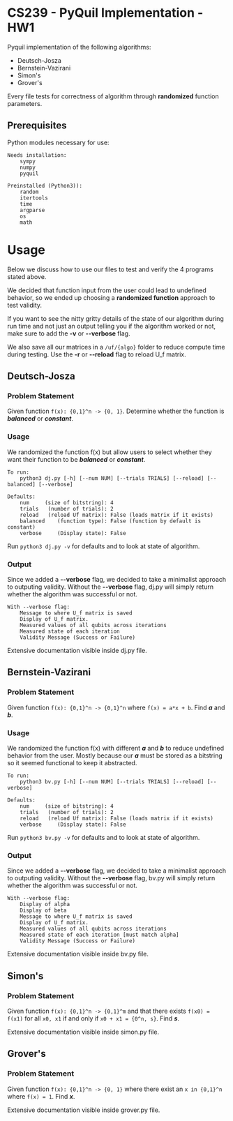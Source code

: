 # CS239 - PyQuil Implementation - HW1
Pyquil implementation of the following algorithms:

- Deutsch-Josza
- Bernstein-Vazirani
- Simon's
- Grover's

Every file tests for correctness of algorithm through **randomized** function parameters. 

## Prerequisites

Python modules necessary for use:
```
Needs installation:
    sympy
    numpy
    pyquil

Preinstalled (Python3)):
    random
    itertools
    time
    argparse
    os
    math
```

# Usage
Below we discuss how to use our files to test and verify the 4 programs stated above.

We decided that function input from the user could lead to undefined behavior, so we ended up choosing a **randomized function** approach to test validity. 

If you want to see the nitty gritty details of the state of our algorithm during run time and not just an output telling you if the algorithm worked or not, make sure to add the **-v** or **--verbose** flag.

We also save all our matrices in a ```/uf/{algo}``` folder to reduce compute time during testing. Use the **-r** or **--reload** flag to reload U_f matrix.

## Deutsch-Josza

### Problem Statement
Given function ```f(x): {0,1}^n -> {0, 1}```. Determine whether the function is ***balanced*** or ***constant***.

### Usage
We randomized the function f(x) but allow users to select whether they want their function to be ***balanced*** or ***constant***.

```
To run:
    python3 dj.py [-h] [--num NUM] [--trials TRIALS] [--reload] [--balanced] [--verbose]

Defaults:
    num     (size of bitstring): 4
    trials   (number of trials): 2
    reload   (reload Uf matrix): False (loads matrix if it exists)
    balanced    (function type): False (function by default is constant)
    verbose     (Display state): False
```

Run ```python3 dj.py -v``` for defaults and to look at state of algorithm. 

### Output
Since we added a **--verbose** flag, we decided to take a minimalist approach to outputing validity. Without the **--verbose** flag, dj.py will simply return whether the algorithm was successful or not. 

```
With --verbose flag:
    Message to where U_f matrix is saved
    Display of U_f matrix.
    Measured values of all qubits across iterations
    Measured state of each iteration
    Validity Message (Success or Failure)
```

Extensive documentation visible inside dj.py file.

## Bernstein-Vazirani

### Problem Statement
Given function ```f(x): {0,1}^n -> {0,1}^n``` where ```f(x) = a*x + b```. Find ***a*** and ***b***.

### Usage
We randomized the function f(x) with different ***a*** and ***b*** to reduce undefined behavior from the user. Mostly because our ***a*** must be stored as a bitstring so it seemed functional to keep it abstracted.

```
To run:
    python3 bv.py [-h] [--num NUM] [--trials TRIALS] [--reload] [--verbose]

Defaults:
    num     (size of bitstring): 4
    trials   (number of trials): 2
    reload   (reload Uf matrix): False (loads matrix if it exists)
    verbose     (Display state): False
```

Run ```python3 bv.py -v``` for defaults and to look at state of algorithm. 

### Output
Since we added a **--verbose** flag, we decided to take a minimalist approach to outputing validity. Without the **--verbose** flag, bv.py will simply return whether the algorithm was successful or not. 

```
With --verbose flag:
    Display of alpha
    Display of beta
    Message to where U_f matrix is saved
    Display of U_f matrix.
    Measured values of all qubits across iterations
    Measured state of each iteration [must match alpha]
    Validity Message (Success or Failure)
```

Extensive documentation visible inside bv.py file.

## Simon's

### Problem Statement
Given function ```f(x): {0,1}^n -> {0,1}^m``` and that there exists ```f(x0) = f(x1)``` for all ```x0, x1``` if and only if ```x0 + x1 = {0^n, s}```. Find ***s***.

Extensive documentation visible inside simon.py file.

## Grover's

### Problem Statement
Given function ```f(x): {0,1}^n -> {0, 1}``` where there exist an ```x in {0,1}^n``` where ```f(x) = 1```. Find ***x***.

Extensive documentation visible inside grover.py file.
